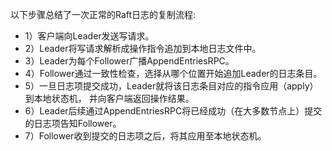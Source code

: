 以下步骤总结了一次正常的Raft日志的复制流程:
* 1）客户端向Leader发送写请求。
* 2）Leader将写请求解析成操作指令追加到本地日志文件中。
* 3）Leader为每个Follower广播AppendEntriesRPC。
* 4）Follower通过一致性检查，选择从哪个位置开始追加Leader的日志条目。
* 5）一旦日志项提交成功，Leader就将该日志条目对应的指令应用（apply）到本地状态机，
并向客户端返回操作结果。
* 6）Leader后续通过AppendEntriesRPC将已经成功（在大多数节点上）提交的日志项告知Follower。
* 7）Follower收到提交的日志项之后，将其应用至本地状态机。
                                         

